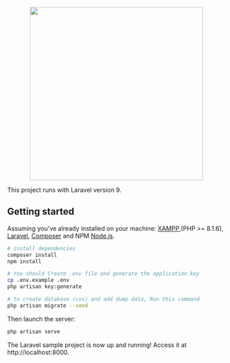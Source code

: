 <p align="center"><a href="https://laravel.com" target="_blank"><img src="https://raw.githubusercontent.com/laravel/art/master/logo-lockup/5%20SVG/2%20CMYK/1%20Full%20Color/laravel-logolockup-cmyk-red.svg" width="400"></a></p>
This project runs with Laravel version 9.

## Getting started

Assuming you've already installed on your machine: [XAMPP](https://www.apachefriends.org/),(PHP >= 8.1.6), [Laravel](https://laravel.com), [Composer](https://getcomposer.org) and NPM [Node.js](https://nodejs.org).

``` bash
# install dependencies
composer install
npm install

# You should Create .env file and generate the application key
cp .env.example .env
php artisan key:generate
```
``` bash
# to create database (cvs) and add dump data, Run this command
php artisan migrate --seed

```
Then launch the server:
``` bash
php artisan serve
```

The Laravel sample project is now up and running! Access it at http://localhost:8000.
